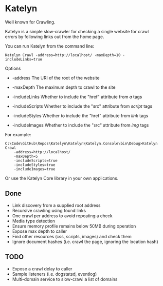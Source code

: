 # Katelyn

Well known for Crawling.

Katelyn is a simple slow-crawler for checking a single website for crawl errors by following links out from the home page.

You can run Katelyn from the command line:

    Katelyn Crawl -address=http://localhost/ -maxDepth=10 -includeLinks=true

Options

 - -address The URI of the root of the website

 - -maxDepth The maximum depth to crawl to the site

 - -includeLinks Whether to include the "href" attribute from _a_ tags

 - -includeScripts Whether to include the "src" attribute from _script_ tags

 - -includeStyles Whether to include the "href" attribute from _link_ tags

 - -includeImages Whether to include the "src" attribute from _img_ tags

For example:

    C:\Code\GitHub\Repos\Katelyn\Katelyn\Katelyn.Console\bin\Debug>Katelyn Crawl 
        -address=http://localhost/ 
        -maxDepth=5 
        -includeScripts=true 
        -includeStyles=true 
        -includeImages=true

Or use the Katelyn Core library in your own applications.

## Done

 - Link discovery from a supplied root address
 - Recursive crawling using found links
 - One crawl per address to avoid repeating a check
 - Media type detection
 - Ensure memory profile remains below 50MB during operation
 - Expose max depth to caller
 - Find other resources (css, scripts, images) and check them
 - Ignore document hashes (i.e. crawl the page, ignoring the location hash)

## TODO

 - Expose a crawl delay to caller
 - Sample listeners (i.e. dogstatsd, eventlog)
 - Multi-domain service to slow-crawl a list of domains